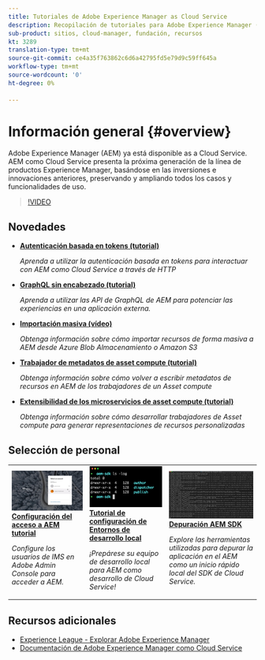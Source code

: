 ```yaml
---
title: Tutoriales de Adobe Experience Manager as Cloud Service
description: Recopilación de tutoriales para Adobe Experience Manager (AEM) como Cloud Service
sub-product: sitios, cloud-manager, fundación, recursos
kt: 3289
translation-type: tm+mt
source-git-commit: ce4a35f763862c6d6a42795fd5e79d9c59ff645a
workflow-type: tm+mt
source-wordcount: '0'
ht-degree: 0%

---
```



# Información general {#overview}

Adobe Experience Manager (AEM) ya está disponible as a Cloud Service. AEM como Cloud Service presenta la próxima generación de la línea de productos Experience Manager, basándose en las inversiones e innovaciones anteriores, preservando y ampliando todos los casos y funcionalidades de uso.

>[!VIDEO](https://video.tv.adobe.com/v/31085/?quality=12&learn=on)

## Novedades

* **[Autenticación basada en tokens (tutorial)](https://experienceleague.adobe.com/docs/experience-manager-learn/getting-started-with-aem-headless/authentication/overview.html)**

   *Aprenda a utilizar la autenticación basada en tokens para interactuar con AEM como Cloud Service a través de HTTP*

* **[GraphQL sin encabezado (tutorial)](https://experienceleague.adobe.com/docs/experience-manager-learn/getting-started-with-aem-headless/graphql/overview.html)**

   *Aprenda a utilizar las API de GraphQL de AEM para potenciar las experiencias en una aplicación externa.*

* **[Importación masiva (vídeo)](./migration/bulk-import.md)**

   *Obtenga información sobre cómo importar recursos de forma masiva a AEM desde Azure Blob Almacenamiento o Amazon S3*

* **[Trabajador de metadatos de asset compute (tutorial)](./asset-compute/advanced/metadata.md)**

   *Obtenga información sobre cómo volver a escribir metadatos de recursos en AEM de los trabajadores de un Asset compute*

* **[Extensibilidad de los microservicios de asset compute (tutorial)](./asset-compute/overview.md)**

   *Obtenga información sobre cómo desarrollar trabajadores de Asset compute para generar representaciones de recursos personalizadas*

## Selección de personal

<table>
   <td>
      <a href="./accessing/overview.md">
      <img alt="Configuración del acceso a AEM como Cloud Service" src="./assets/overview/staff-pick__accessing.png"/>
      </a>
      <div>
         <a href="./accessing/overview.md">
         <strong>Configuración del acceso a AEM tutorial</strong>
         </a>
      </div>
      <p>
         <em>Configure los usuarios de IMS en Adobe Admin Console para acceder a AEM.</em>
      <p>
   </td>   
   <td>
      <a href="./local-development-environment/overview.md">
      <img alt="Tutorial de configuración de Entornos de desarrollo local" src="./assets/overview/staff-pick__local-development-environment-set-up.png"/>
      </a>
      <div>
         <a href="./local-development-environment/overview.md">
         <strong>Tutorial de configuración de Entornos de desarrollo local</strong>
         </a>
      </div>
      <p>
         <em>¡Prepárese su equipo de desarrollo local para AEM como desarrollo de Cloud Service!</em>
      <p>
   </td>   
   <td>
      <a href="./debugging/aem-sdk-local-quickstart/overview.md">
      <img alt="Depuración del inicio rápido local AEM SDK" src="./assets/overview/staff-pick__debugging.png"/>
      </a>
      <div>
         <a href="./debugging/aem-sdk-local-quickstart/overview.md">
         <strong>Depuración AEM SDK</strong>
         </a>
      </div>
      <p>
         <em>Explore las herramientas utilizadas para depurar la aplicación en el AEM como un inicio rápido local del SDK de Cloud Service.</em>
      <p>
   </td>
</table>

## Recursos adicionales

* [Experience League - Explorar Adobe Experience Manager](https://experienceleague.adobe.com/#recommended/solutions/experience-manager)
* [Documentación de Adobe Experience Manager como Cloud Service](https://docs.adobe.com/content/help/en/experience-manager-cloud-service/landing/home.html)
